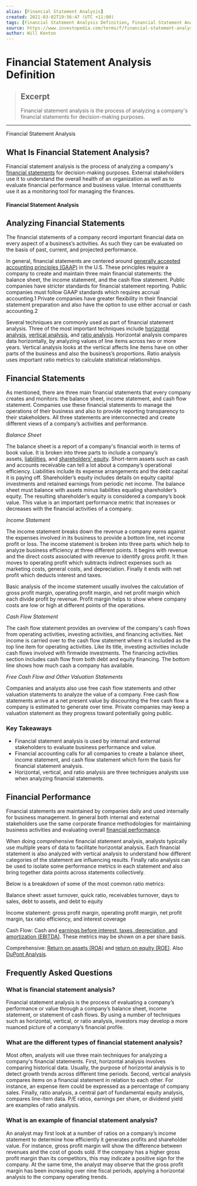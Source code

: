 ```yaml
---
alias: [Financial Statement Analysis]
created: 2021-03-02T19:56:47 (UTC +11:00)
tags: [Financial Statement Analysis Definition, Financial Statement Analysis]
source: https://www.investopedia.com/terms/f/financial-statement-analysis.asp
author: Will Kenton
---
```


# Financial Statement Analysis Definition

> ## Excerpt
> Financial statement analysis is the process of analyzing a company's financial statements for decision-making purposes.

---

Financial Statement Analysis
## What Is Financial Statement Analysis?

Financial statement analysis is the process of analyzing a company's [financial statements](https://www.investopedia.com/terms/f/financial-statements.asp) for decision-making purposes. External stakeholders use it to understand the overall health of an organization as well as to evaluate financial performance and business value. Internal constituents use it as a monitoring tool for managing the finances.

#### Financial Statement Analysis

## Analyzing Financial Statements

The financial statements of a company record important financial data on every aspect of a business’s activities. As such they can be evaluated on the basis of past, current, and projected performance.

In general, financial statements are centered around [generally accepted accounting principles (GAAP)](https://www.investopedia.com/terms/g/gaap.asp) in the U.S. These principles require a company to create and maintain three main financial statements: the balance sheet, the income statement, and the cash flow statement. Public companies have stricter standards for financial statement reporting. Public companies must follow GAAP standards which requires accrual accounting.1 Private companies have greater flexibility in their financial statement preparation and also have the option to use either accrual or cash accounting.2

Several techniques are commonly used as part of financial statement analysis. Three of the most important techniques include [horizontal analysis](https://www.investopedia.com/terms/h/horizontalanalysis.asp), [vertical analysis](https://www.investopedia.com/terms/v/vertical_analysis.asp), and [ratio analysis](https://www.investopedia.com/terms/r/ratioanalysis.asp). Horizontal analysis compares data horizontally, by analyzing values of line items across two or more years. Vertical analysis looks at the vertical affects line items have on other parts of the business and also the business’s proportions. Ratio analysis uses important ratio metrics to calculate statistical relationships.

## Financial Statements

As mentioned, there are three main financial statements that every company creates and monitors: the balance sheet, income statement, and cash flow statement. Companies use these financial statements to manage the operations of their business and also to provide reporting transparency to their stakeholders. All three statements are interconnected and create different views of a company’s activities and performance.

_Balance Sheet_

The balance sheet is a report of a company's financial worth in terms of book value. It is broken into three parts to include a company’s assets, [liabilities](https://www.investopedia.com/terms/l/liability.asp), and [shareholders' equity](https://www.investopedia.com/terms/s/shareholdersequity.asp). Short-term assets such as cash and accounts receivable can tell a lot about a company’s operational efficiency. Liabilities include its expense arrangements and the debt capital it is paying off. Shareholder’s equity includes details on equity capital investments and retained earnings from periodic net income. The balance sheet must balance with assets minus liabilities equaling shareholder’s equity. The resulting shareholder’s equity is considered a company’s book value. This value is an important performance metric that increases or decreases with the financial activities of a company.

_Income Statement_

The income statement breaks down the revenue a company earns against the expenses involved in its business to provide a bottom line, net income profit or loss. The income statement is broken into three parts which help to analyze business efficiency at three different points. It begins with revenue and the direct costs associated with revenue to identify gross profit. It then moves to operating profit which subtracts indirect expenses such as marketing costs, general costs, and depreciation. Finally it ends with net profit which deducts interest and taxes.

Basic analysis of the income statement usually involves the calculation of gross profit margin, operating profit margin, and net profit margin which each divide profit by revenue. Profit margin helps to show where company costs are low or high at different points of the operations.

_Cash Flow Statement_

The cash flow statement provides an overview of the company's cash flows from operating activities, investing activities, and financing activities. Net income is carried over to the cash flow statement where it is included as the top line item for operating activities. Like its title, investing activities include cash flows involved with firmwide investments. The financing activities section includes cash flow from both debt and equity financing. The bottom line shows how much cash a company has available.

_Free Cash Flow and Other Valuation Statements_

Companies and analysts also use free cash flow statements and other valuation statements to analyze the value of a company. Free cash flow statements arrive at a net present value by discounting the free cash flow a company is estimated to generate over time. Private companies may keep a valuation statement as they progress toward potentially going public.

### Key Takeaways

-   Financial statement analysis is used by internal and external stakeholders to evaluate business performance and value.
-   Financial accounting calls for all companies to create a balance sheet, income statement, and cash flow statement which form the basis for financial statement analysis.
-   Horizontal, vertical, and ratio analysis are three techniques analysts use when analyzing financial statements.

## Financial Performance

Financial statements are maintained by companies daily and used internally for business management. In general both internal and external stakeholders use the same corporate finance methodologies for maintaining business activities and evaluating overall [financial performance](https://www.investopedia.com/terms/f/financialperformance.asp).

When doing comprehensive financial statement analysis, analysts typically use multiple years of data to facilitate horizontal analysis. Each financial statement is also analyzed with vertical analysis to understand how different categories of the statement are influencing results. Finally ratio analysis can be used to isolate some performance metrics in each statement and also bring together data points across statements collectively.

Below is a breakdown of some of the most common ratio metrics:

Balance sheet: asset turnover, quick ratio, receivables turnover, days to sales, debt to assets, and debt to equity

Income statement: gross profit margin, operating profit margin, net profit margin, tax ratio efficiency, and interest coverage

Cash Flow: Cash and [earnings before interest, taxes, depreciation, and amortization (EBITDA)](https://www.investopedia.com/terms/e/ebitda.asp). These metrics may be shown on a per share basis.

Comprehensive: [Return on assets (ROA)](https://www.investopedia.com/terms/r/returnonassets.asp) and [return on equity (ROE)](https://www.investopedia.com/terms/r/returnonequity.asp). Also [DuPont Analysis](https://www.investopedia.com/terms/d/dupontanalysis.asp).

## Frequently Asked Questions

### What is financial statement analysis?

Financial statement analysis is the process of evaluating a company’s performance or value through a company’s balance sheet, income statement, or statement of cash flows. By using a number of techniques such as horizontal, vertical, or ratio analysis, investors may develop a more nuanced picture of a company’s financial profile.

### What are the different types of financial statement analysis?

Most often, analysts will use three main techniques for analyzing a company's financial statements. First, horizontal analysis involves comparing historical data. Usually, the purpose of horizontal analysis is to detect growth trends across different time periods. Second, vertical analysis compares items on a financial statement in relation to each other. For instance, an expense item could be expressed as a percentage of company sales. Finally, ratio analysis, a central part of fundamental equity analysis, compares line-item data. P/E ratios, earnings per share, or dividend yield are examples of ratio analysis.

### What is an example of financial statement analysis?

An analyst may first look at a number of ratios on a company’s income statement to determine how efficiently it generates profits and shareholder value. For instance, gross profit margin will show the difference between revenues and the cost of goods sold. If the company has a higher gross profit margin than its competitors, this may indicate a positive sign for the company. At the same time, the analyst may observe that the gross profit margin has been increasing over nine fiscal periods, applying a horizontal analysis to the company operating trends.
